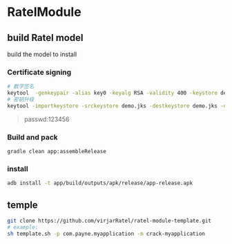 RatelModule
===

## build Ratel model

build the model to install

### Certificate signing

```bash 
# 数字签名
keytool  -genkeypair -alias key0 -keyalg RSA -validity 400 -keystore demo.jks
# 密钥升级
keytool -importkeystore -srckeystore demo.jks -destkeystore demo.jks -deststoretype pkcs12
```

> passwd:123456

### Build and pack

```shell
gradle clean app:assembleRelease
```

### install

```bash 
adb install -t app/build/outputs/apk/release/app-release.apk
```

## temple

```bash
git clone https://github.com/virjarRatel/ratel-module-template.git
# example:
sh template.sh -p com.payne.myapplication -m crack-myapplication
```